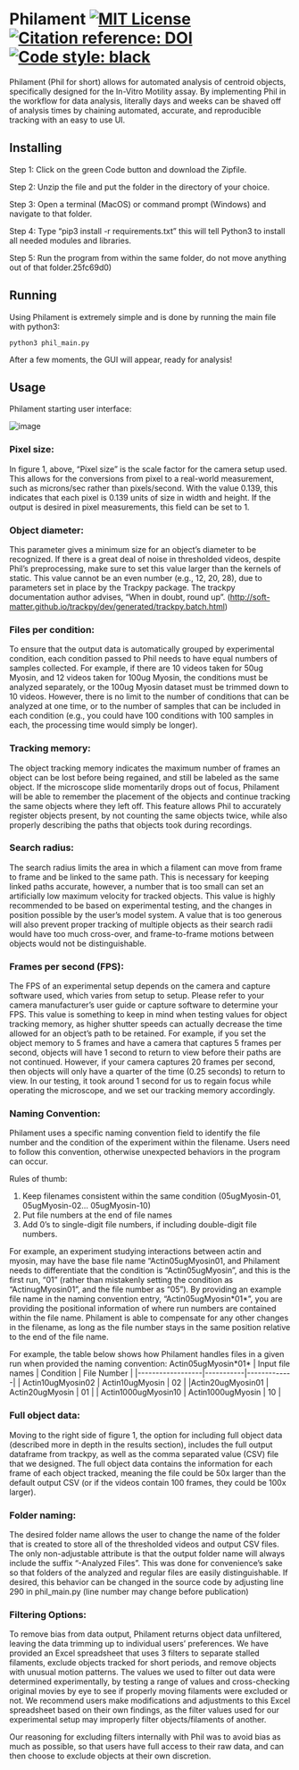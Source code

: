 # Philament  <a href="https://github.com/maxwellbowser/philament/blob/master/LICENSE"><img alt="MIT License" src="https://img.shields.io/badge/license-MIT-blue"></a>  <a href="https://google.com"><img alt= "Citation reference: DOI" src="https://img.shields.io/badge/DOI-[insert here]-forestgreen"></a>  <a href="https://github.com/psf/black"><img alt="Code style: black" src="https://img.shields.io/badge/code%20style-black-000000.svg"></a>

Philament (Phil for short) allows for automated analysis of centroid objects, specifically designed for the In-Vitro Motility assay. By implementing Phil in the workflow for data analysis, literally days and weeks can be shaved off of analysis times by chaining automated, accurate, and reproducible tracking with an easy to use UI.

## Installing

Step 1: Click on the green Code button and download the Zipfile.

Step 2: Unzip the file and put the folder in the directory of your choice.

Step 3: Open a terminal (MacOS) or command prompt (Windows) and navigate to that folder.

Step 4: Type “pip3 install -r requirements.txt” this will tell Python3 to install all needed modules and libraries.

Step 5: Run the program from within the same folder, do not move anything out of that folder.25fc69d0)

## Running

Using Philament is extremely simple and is done by running the main file with python3:
```
python3 phil_main.py
```

After a few moments, the GUI will appear, ready for analysis!

## Usage
Philament starting user interface:

![image](https://github.com/maxwellbowser/philament/assets/107726558/f90f2bdf-662f-4946-8c97-d41630f4ff02)



### Pixel size:
In figure 1, above, “Pixel size” is the scale factor for the camera setup used. This allows for the conversions from pixel to a real-world measurement, such as microns/sec rather than pixels/second. With the value 0.139, this indicates that each pixel is 0.139 units of size in width and height. If the output is desired in pixel measurements, this field can be set to 1. 

### Object diameter:
This parameter gives a minimum size for an object’s diameter to be recognized. If there is a great deal of noise in thresholded videos, despite Phil’s preprocessing, make sure to set this value larger than the kernels of static. This value cannot be an even number (e.g., 12, 20, 28), due to parameters set in place by the Trackpy package. The trackpy documentation author advises, “When in doubt, round up”. (http://soft-matter.github.io/trackpy/dev/generated/trackpy.batch.html)

### Files per condition:
To ensure that the output data is automatically grouped by experimental condition, each condition passed to Phil needs to have equal numbers of samples collected. For example, if there are 10 videos taken for 50ug Myosin, and 12 videos taken for 100ug Myosin, the conditions must be analyzed separately, or the 100ug Myosin dataset must be trimmed down to 10 videos. However,  there is no limit to the number of conditions that can be analyzed at one time, or to the number of samples that can be included in each condition (e.g., you could have 100 conditions with 100 samples in each, the processing time would simply be longer).

### Tracking memory:
The object tracking memory indicates the maximum number of frames an object can be lost before being regained, and still be labeled as the same object. If the microscope slide momentarily drops out of focus, Philament will be able to remember the placement of the objects and continue tracking the same objects where they left off. This feature allows Phil to accurately register objects present, by not counting the same objects twice, while also properly describing the paths that objects took during recordings. 

### Search radius:
The search radius limits the area in which a filament can move from frame to frame and be linked to the same path. This is necessary for keeping linked paths accurate, however, a number that is too small can set an artificially low maximum velocity for tracked objects. This value is highly recommended to be based on experimental testing, and the changes in position possible by the user’s model system. A value that is too generous will also prevent proper tracking of multiple objects as their search radii would have too much cross-over, and frame-to-frame motions between objects would not be distinguishable.

### Frames per second (FPS):
The FPS of an experimental setup depends on the camera and capture software used, which varies from setup to setup. Please refer to your camera manufacturer’s user guide or capture software to determine your FPS. This value is something to keep in mind when testing values for object tracking memory, as higher shutter speeds can actually decrease the time allowed for an object’s path to be retained. For example, if you set the object memory to 5 frames and have a camera that captures 5 frames per second, objects will have 1 second to return to view before their paths are not continued. However, if your camera captures 20 frames per second, then objects will only have a quarter of the time (0.25 seconds) to return to view. In our testing, it took around 1 second for us to regain focus while operating the microscope, and we set our tracking memory accordingly.

### Naming Convention:
Philament uses a specific naming convention field to identify the file number and the condition of the experiment within the filename. Users need to follow this convention, otherwise unexpected behaviors in the program can occur. 

Rules of thumb:
1)	Keep filenames consistent within the same condition (05ugMyosin-01, 05ugMyosin-02… 05ugMyosin-10)
2)	Put file numbers at the end of file names
3)	Add 0’s to single-digit file numbers, if including double-digit file numbers.  

For example, an experiment studying interactions between actin and myosin, may have the base file name “Actin05ugMyosin01, and Philament needs to differentiate that the condition is “Actin05ugMyosin”, and this is the first run, “01” (rather than mistakenly setting the condition as “ActinugMyosin01”, and the file number as “05”). By providing an example file name in the naming convention entry, “Actin05ugMyosin\*01\*”, you are providing the positional information of where run numbers are contained within the file name. Philament is able to compensate for any other changes in the filename, as long as the file number stays in the same position relative to the end of the file name. 

For example, the table below shows how Philament handles files in a given run when provided the naming convention: Actin05ugMyosin\*01\*
| Input file names | Condition | File Number |
|------------------|-----------|-------------|
| Actin10ugMyosin02	| Actin10ugMyosin |	02 |
|Actin20ugMyosin01 | Actin20ugMyosin | 01 |
| Actin1000ugMyosin10 | Actin1000ugMyosin | 10 |


### Full object data:
Moving to the right side of  figure 1, the option for including full object data (described more in depth in the results section), includes the full output dataframe from trackpy, as well as the comma separated value (CSV) file that we designed. The full object data contains the information for each frame of each object tracked, meaning the file could be 50x larger than the default output CSV (or if the videos contain 100 frames, they could be 100x larger). 

### Folder naming:
The desired folder name allows the user to change the name of the folder that is created to store all of the thresholded videos and output CSV files. The only non-adjustable attribute is that the output folder name will always include the suffix “-Analyzed Files”. This was done for convenience’s sake so that folders of the analyzed and regular files are easily distinguishable. If desired, this behavior can be changed in the source code by adjusting line 290 in phil_main.py (line number may change before publication)

### Filtering Options:
To remove bias from data output, Philament returns object data unfiltered, leaving the data trimming up to individual users’ preferences. We have provided an Excel spreadsheet that uses 3 filters to separate stalled filaments, exclude objects tracked for short periods, and remove objects with unusual motion patterns. The values we used to filter out data were determined experimentally, by testing a range of values and cross-checking original movies by eye to see if properly moving filaments were excluded or not. We recommend users make modifications and adjustments to this Excel spreadsheet based on their own findings, as the filter values used for our experimental setup may improperly filter objects/filaments of another. 

Our reasoning for excluding filters internally with Phil was to avoid bias as much as possible, so that users have full access to their raw data, and can then choose to exclude objects at their own discretion. 
